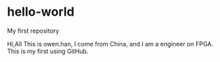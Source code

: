 # hello-world
My first repository

Hi,All
    This is owen.han, I come from China, and I am a engineer on FPGA. 
    This is my first using GitHub.

